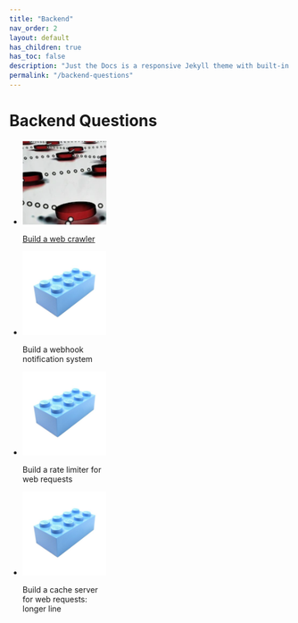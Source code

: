 ```yaml
---
title: "Backend"
nav_order: 2
layout: default
has_children: true
has_toc: false
description: "Just the Docs is a responsive Jekyll theme with built-in search that is easily customizable and hosted on GitHub Pages."
permalink: "/backend-questions"
---
```



# Backend Questions

<ul class="list-style-none">
    <li class="d-inline-block v-align-top mr-4" style="width: 150px;">
        <a href="/backend-questions/build-a-web-crawler">
            <img src="/backend/build-crawler/cover.png" />
            <p>Build a web crawler</p>
        </a>
    </li>
    <li class="d-inline-block v-align-top mr-4" style="width: 150px;">
        <img src="/backend/q2/cover.png" />
        <p>Build a webhook notification system</p>
    </li>
    <li class="d-inline-block v-align-top mr-4" style="width: 150px;">
        <img src="/backend/q3/cover.png" />
        <p>Build a rate limiter for web requests</p>
    </li>
    <li class="d-inline-block v-align-top mr-4" style="width: 150px;">
        <img src="/backend/q4/cover.png" />
        <p>Build a cache server for web requests: longer line</p>
    </li>
</ul>





